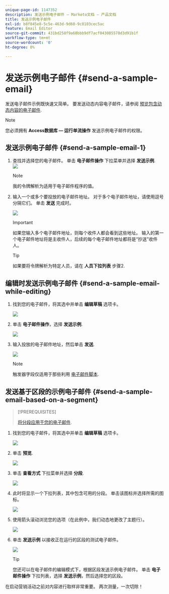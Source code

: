 ```yaml
---
unique-page-id: 1147352
description: 发送示例电子邮件 — Marketo文档 — 产品文档
title: 发送示例电子邮件
exl-id: b8f845e8-5c5e-463d-9d60-9c8103cec5ac
feature: Email Editor
source-git-commit: 431bd258f9a68bbb9df7acf043085578d3d91b1f
workflow-type: tm+mt
source-wordcount: '0'
ht-degree: 0%

---
```


# 发送示例电子邮件 {#send-a-sample-email}

发送电子邮件示例既快速又简单。 要发送动态内容电子邮件，请参阅 [预览包含动态内容的电子邮件](/help/marketo/product-docs/email-marketing/general/functions-in-the-editor/preview-an-email-with-dynamic-content.md).

>[!NOTE]
>
>您必须拥有 **Access数据库 — 运行单流操作** 发送示例电子邮件的权限。

## 发送示例电子邮件 {#send-a-sample-email-1}

1. 查找并选择您的电子邮件。 单击 **电子邮件操作** 下拉菜单并选择 **发送示例**.\
   ![](assets/one-281-29.jpg)

   >[!NOTE]
   >
   >我的令牌解析为适用于电子邮件程序的值。

1. 输入一个或多个要投放的电子邮件地址。 对于多个电子邮件地址，请使用逗号分隔它们。 单击 **发送** 完成时。

   ![](assets/two.png)

   >[!IMPORTANT]
   >
   >如果您输入多个电子邮件地址，则每个收件人都会看到这些地址。 输入的第一个电子邮件地址将是主收件人，后续的每个电子邮件地址都将是“抄送”收件人。

   >[!TIP]
   >
   >如果要将令牌解析为特定人员，请在 **人员下拉列表** 步骤2.

## 编辑时发送示例电子邮件 {#send-a-sample-email-while-editing}

1. 找到您的电子邮件，将其选中并单击 **编辑草稿** 选项卡。

   ![](assets/three-281-29.jpg)

1. 单击 **电子邮件操作**，选择 **发送示例**.

   ![](assets/four.png)

1. 输入投放的电子邮件地址，然后单击 **发送**.

   ![](assets/two.png)

   >[!NOTE]
   >
   >触发器字段仅适用于那些利用 [电子邮件脚本](https://developers.marketo.com/documentation/velocity-script/).

## 发送基于区段的示例电子邮件 {#send-a-sample-email-based-on-a-segment}

>[!PREREQUISITES]
>
>[将分段应用于您的电子邮件](/help/marketo/product-docs/email-marketing/general/functions-in-the-editor/using-dynamic-content-in-an-email.md).

1. 找到您的电子邮件，将其选中并单击 **编辑草稿** 选项卡。

   ![](assets/three-281-29.jpg)

1. 单击 **预览**.

   ![](assets/1.png)

1. 单击 **查看方式** 下拉菜单并选择 **分段**.

   ![](assets/2.png)

1. 此时将显示一个下拉列表，其中包含可用的分段。 单击该图标并选择所需的图标。

   ![](assets/3.png)

1. 使用箭头滚动浏览您的选项（在此例中，我们动态地更改了主题行）。

   ![](assets/4.png)

1. 单击 **发送示例** 以接收正在运行的区段的测试电子邮件。

   ![](assets/5.png)

   >[!TIP]
   >
   >您还可以在电子邮件的编辑模式下，根据区段发送示例电子邮件。 单击 **电子邮件操作** 下拉列表，选择 **发送示例**，然后选择您的区段。

在启动营销活动之前对内容进行取样非常重要。 两次测量，一次切除！
